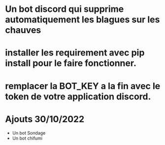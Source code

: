 # Un bot discord qui supprime automatiquement les blagues sur les chauves

# installer les requirement avec pip install pour le faire fonctionner.

# remplacer la BOT_KEY a la fin avec le token de votre application discord.

# Ajouts 30/10/2022

- Un bot Sondage
- Un bot chifumi
